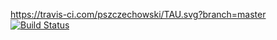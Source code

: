 https://travis-ci.com/pszczechowski/TAU.svg?branch=master
[![Build Status](https://travis-ci.org/pszczechowski/TAU.svg?branch=master)](https://travis-ci.org/pszczechowski/TAU)
